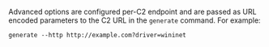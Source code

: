 Advanced options are configured per-C2 endpoint and are passed as URL encoded parameters to the C2 URL in the `generate` command. For example:
```
generate --http http://example.com?driver=wininet
```

